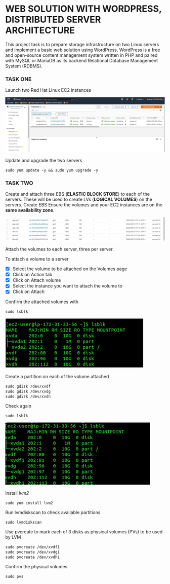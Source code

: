 # **WEB SOLUTION WITH WORDPRESS, DISTRIBUTED SERVER ARCHITECTURE** #

This project task is to prepare storage infrastructure on two Linux servers and implement a basic web solution using WordPress. 
WordPress is a free and open-source content management system written in PHP and paired with MySQL or MariaDB as its backend Relational Database Management System (RDBMS).

### **TASK ONE** ###
Launch two Red Hat Linux EC2 instances

![image](red-hat-ec2.jpg)

Update and upgrade the two servers
~~~
sudo yum update -y && sudo yum upgrade -y
~~~

### **TASK TWO** ###
Create and attach three EBS (**ELASTIC BLOCK STORE**) to each of the servers. These will be used to create LVs (**LOGICAL VOLUMES**) on the servers.
Create EBS
Ensure the volumes and your EC2 instances are on the **same availability zone**.

![image](ebs-vol.jpg)

Attach the volumes to each server, three per server.

To attach a volume to a server
- [x] Select the volume to be attached on the Volumes page
- [x] Click on Action tab
- [x] Click on Attach volume
- [x] Select the instance you want to attach the volume to
- [x] Click on Attach

Confirm the attached volumes with
~~~
sudo lsblk
~~~
![](lsblk-initial.jpg)

Create a partition on each of the volume attached 
~~~
sudo gdisk /dev/xvdf
sudo gdisk /dev/xvdg
sudo gdisk /dev/xvdh
~~~

Check again
~~~
sudo lsblk
~~~
![](lsblk-second.jpg)

Install *lvm2*
~~~
sudo yum install lvm2
~~~
Run lvmdiskscan to check available partitions
~~~
sudo lvmdiskscan
~~~
Use pvcreate to mark each of 3 disks as physical volumes (PVs) to be used by LVM
~~~
sudo pvcreate /dev/xvdf1
sudo pvcreate /dev/xvdg1
sudo pvcreate /dev/xvdh1
~~~
Confirm the physical volumes
~~~
sudo pvs
~~~
